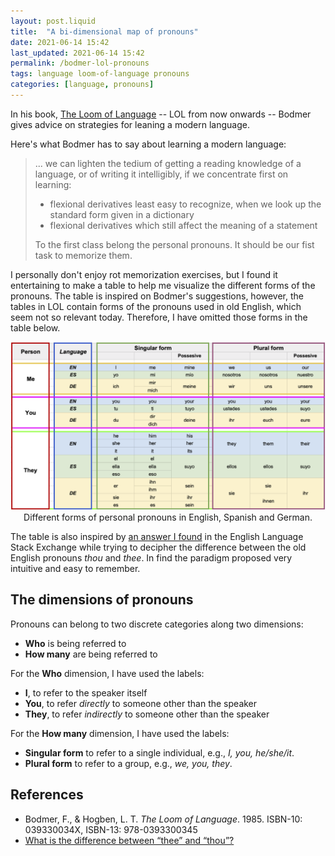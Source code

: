 ```yaml
---
layout: post.liquid
title:  "A bi-dimensional map of pronouns"
date: 2021-06-14 15:42
last_updated: 2021-06-14 15:42
permalink: /bodmer-lol-pronouns
tags: language loom-of-language pronouns
categories: [language, pronouns]
---
```

In his book, [The Loom of Language](bodmer-lol-pronouns#references) -- LOL from now onwards --
Bodmer gives advice on strategies for leaning a modern language.

Here's what Bodmer has to say about learning a modern language:

> ... we can lighten the tedium of getting a reading knowledge of a language, or of
> writing it intelligibly, if we concentrate first on learning:
> - flexional derivatives least easy to recognize, when we look up the standard form
> given in a dictionary
> - flexional derivatives which still affect the meaning of a statement
>
> To the first class belong the personal pronouns. It should be our fist task to memorize
> them.

I personally don't enjoy rot memorization exercises, but I found it entertaining to
make a table to help me visualize the different forms of the pronouns. The table is
inspired on Bodmer's suggestions, however, the tables in LOL contain forms of the pronouns
used in old English, which seem not so relevant today. Therefore, I have omitted those
forms in the table below.

<div style="text-align: center">
    <img src="/assets/images/pronouns-loom-of-language.png">
    <figcaption>
        Different forms of personal pronouns in English, Spanish and German.
    </figcaption>
</div>

The table is also inspired by [an answer I found](#references) in the English Language
Stack Exchange while trying to decipher the difference between the old
English pronouns _thou_ and _thee_. In find the paradigm proposed very intuitive and
easy to remember.

## The dimensions of pronouns

Pronouns can belong to two discrete categories along two dimensions:

- **Who** is being referred to
- **How many** are being referred to

For the **Who** dimension, I have used the labels:

- **I**, to refer to the speaker itself
- **You**, to refer _directly_ to someone other than the speaker
- **They**, to refer _indirectly_ to someone other than the speaker

For the **How many** dimension, I have used the labels:

- **Singular form** to refer to a single individual, e.g., _I, you, he/she/it_.
- **Plural form** to refer to a group, e.g., _we, you, they_.


## References

- Bodmer, F., & Hogben, L. T. _The Loom of Language_. 1985.
  ISBN-10: 039330034X, ISBN-13: 978-0393300345
- [What is the difference between “thee” and “thou”?](https://english.stackexchange.com/a/326299/228945)


